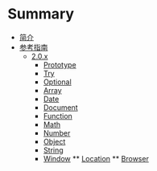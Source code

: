 # Summary

* [简介](index.md)
* [参考指南](overview.md)
  * [2.0.x](2.0/index.md)
    * [Prototype](2.0/prototype.md)
    * [Try](2.0/try.md)
    * [Optional](2.0/optional.md)
    * [Array](2.0/array.md)
    * [Date](2.0/date.md)
    * [Document](2.0/document.md)
    * [Function](2.0/function.md)
    * [Math](2.0/math.md)
    * [Number](2.0/number.md)
    * [Object](2.0/object.md)
    * [String](2.0/string.md)
    * [Window](2.0/window.md)
    ** [Location](2.0/window.md)
    ** [Browser](2.0/window.md)